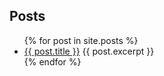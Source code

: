 ## Posts

<ul>
  {% for post in site.posts %}
    <li>
      <a href="/ideal-octo-meme-test-2984791{{ post.url }}">{{ post.title }}</a> {{ post.excerpt }}
    </li>
  {% endfor %}
</ul>
